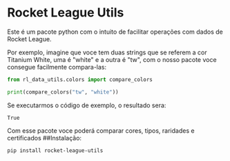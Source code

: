 # Rocket League Utils
Este é um pacote python com o intuito de facilitar operações com dados de Rocket League.

Por exemplo, imagine que voce tem duas strings que se referem a cor Titanium White, uma é "white" e a outra é "tw", com 
o nosso pacote voce consegue facilmente compara-las:

```py
from rl_data_utils.colors import compare_colors

print(compare_colors("tw", "white"))
```
Se executarmos o código de exemplo, o resultado sera:
```
True
```
Com esse pacote voce poderá comparar cores, tipos, raridades e certificados
##Instalação:
```
pip install rocket-league-utils
```